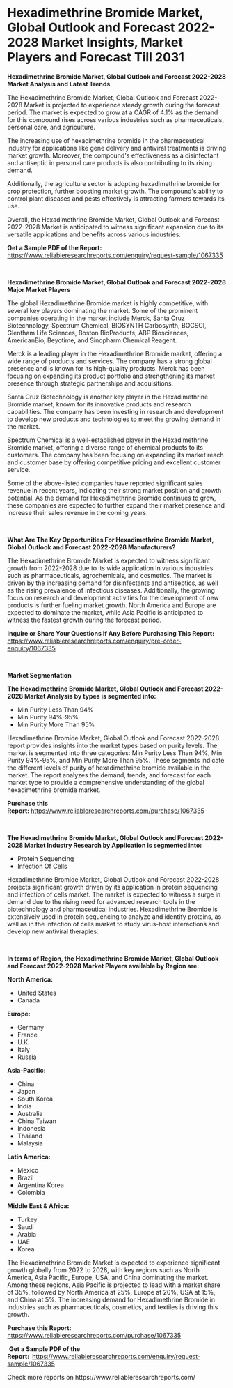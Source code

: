 <p><h1>Hexadimethrine Bromide Market, Global Outlook and Forecast 2022-2028 Market Insights, Market Players and Forecast Till 2031</h1></p><p><strong>Hexadimethrine Bromide Market, Global Outlook and Forecast 2022-2028 Market Analysis and Latest Trends</strong></p>
<p><p>The Hexadimethrine Bromide Market, Global Outlook and Forecast 2022-2028 Market is projected to experience steady growth during the forecast period. The market is expected to grow at a CAGR of 4.1% as the demand for this compound rises across various industries such as pharmaceuticals, personal care, and agriculture.</p><p>The increasing use of hexadimethrine bromide in the pharmaceutical industry for applications like gene delivery and antiviral treatments is driving market growth. Moreover, the compound's effectiveness as a disinfectant and antiseptic in personal care products is also contributing to its rising demand.</p><p>Additionally, the agriculture sector is adopting hexadimethrine bromide for crop protection, further boosting market growth. The compound's ability to control plant diseases and pests effectively is attracting farmers towards its use.</p><p>Overall, the Hexadimethrine Bromide Market, Global Outlook and Forecast 2022-2028 Market is anticipated to witness significant expansion due to its versatile applications and benefits across various industries.</p></p>
<p><strong>Get a Sample PDF of the Report:&nbsp;</strong> <a href="https://www.reliableresearchreports.com/enquiry/request-sample/1067335">https://www.reliableresearchreports.com/enquiry/request-sample/1067335</a></p>
<p>&nbsp;</p>
<p><strong>Hexadimethrine Bromide Market, Global Outlook and Forecast 2022-2028 Major Market Players</strong></p>
<p><p>The global Hexadimethrine Bromide market is highly competitive, with several key players dominating the market. Some of the prominent companies operating in the market include Merck, Santa Cruz Biotechnology, Spectrum Chemical, BIOSYNTH Carbosynth, BOCSCI, Glentham Life Sciences, Boston BioProducts, ABP Biosciences, AmericanBio, Beyotime, and Sinopharm Chemical Reagent.</p><p>Merck is a leading player in the Hexadimethrine Bromide market, offering a wide range of products and services. The company has a strong global presence and is known for its high-quality products. Merck has been focusing on expanding its product portfolio and strengthening its market presence through strategic partnerships and acquisitions.</p><p>Santa Cruz Biotechnology is another key player in the Hexadimethrine Bromide market, known for its innovative products and research capabilities. The company has been investing in research and development to develop new products and technologies to meet the growing demand in the market.</p><p>Spectrum Chemical is a well-established player in the Hexadimethrine Bromide market, offering a diverse range of chemical products to its customers. The company has been focusing on expanding its market reach and customer base by offering competitive pricing and excellent customer service.</p><p>Some of the above-listed companies have reported significant sales revenue in recent years, indicating their strong market position and growth potential. As the demand for Hexadimethrine Bromide continues to grow, these companies are expected to further expand their market presence and increase their sales revenue in the coming years.</p></p>
<p>&nbsp;</p>
<p><strong>What Are The Key Opportunities For Hexadimethrine Bromide Market, Global Outlook and Forecast 2022-2028 Manufacturers?</strong></p>
<p><p>The Hexadimethrine Bromide Market is expected to witness significant growth from 2022-2028 due to its wide application in various industries such as pharmaceuticals, agrochemicals, and cosmetics. The market is driven by the increasing demand for disinfectants and antiseptics, as well as the rising prevalence of infectious diseases. Additionally, the growing focus on research and development activities for the development of new products is further fueling market growth. North America and Europe are expected to dominate the market, while Asia Pacific is anticipated to witness the fastest growth during the forecast period.</p></p>
<p><strong>Inquire or Share Your Questions If Any Before Purchasing This Report:</strong> <a href="https://www.reliableresearchreports.com/enquiry/pre-order-enquiry/1067335">https://www.reliableresearchreports.com/enquiry/pre-order-enquiry/1067335</a></p>
<p>&nbsp;</p>
<p><strong>Market Segmentation</strong></p>
<p><strong>The Hexadimethrine Bromide Market, Global Outlook and Forecast 2022-2028 Market Analysis by types is segmented into:</strong></p>
<p><ul><li>Min Purity Less Than 94%</li><li>Min Purity 94%-95%</li><li>Min Purity More Than 95%</li></ul></p>
<p><p>Hexadimethrine Bromide Market, Global Outlook and Forecast 2022-2028 report provides insights into the market types based on purity levels. The market is segmented into three categories: Min Purity Less Than 94%, Min Purity 94%-95%, and Min Purity More Than 95%. These segments indicate the different levels of purity of hexadimethrine bromide available in the market. The report analyzes the demand, trends, and forecast for each market type to provide a comprehensive understanding of the global hexadimethrine bromide market.</p></p>
<p><strong>Purchase this Report:&nbsp;</strong><a href="https://www.reliableresearchreports.com/purchase/1067335">https://www.reliableresearchreports.com/purchase/1067335</a></p>
<p>&nbsp;</p>
<p><strong>The Hexadimethrine Bromide Market, Global Outlook and Forecast 2022-2028 Market Industry Research by Application is segmented into:</strong></p>
<p><ul><li>Protein Sequencing</li><li>Infection Of Cells</li></ul></p>
<p><p>Hexadimethrine Bromide Market, Global Outlook and Forecast 2022-2028 projects significant growth driven by its application in protein sequencing and infection of cells market. The market is expected to witness a surge in demand due to the rising need for advanced research tools in the biotechnology and pharmaceutical industries. Hexadimethrine Bromide is extensively used in protein sequencing to analyze and identify proteins, as well as in the infection of cells market to study virus-host interactions and develop new antiviral therapies.</p></p>
<p>&nbsp;</p>
<p><strong>In terms of Region, the Hexadimethrine Bromide Market, Global Outlook and Forecast 2022-2028 Market Players available by Region are:</strong></p>
<p>
    <p> <strong> North America: </strong>
        <ul>
            <li>United States</li>
            <li>Canada</li>
        </ul>
        </p> 
    <p> <strong> Europe: </strong>
        <ul>
            <li>Germany</li>
            <li>France</li>
            <li>U.K.</li>
            <li>Italy</li>
            <li>Russia</li>
        </ul>
        </p> 
    <p> <strong> Asia-Pacific: </strong>
        <ul>
            <li>China</li>
            <li>Japan</li>
            <li>South Korea</li>
            <li>India</li>
            <li>Australia</li>
            <li>China Taiwan</li>
            <li>Indonesia</li>
            <li>Thailand</li>
            <li>Malaysia</li>
        </ul>
        </p> 
    <p> <strong> Latin America: </strong>
        <ul>
            <li>Mexico</li>
            <li>Brazil</li>
            <li>Argentina Korea</li>
            <li>Colombia</li>
        </ul>
        </p> 
    <p> <strong> Middle East & Africa: </strong>
        <ul>
            <li>Turkey</li>
            <li>Saudi</li>
            <li>Arabia</li>
            <li>UAE</li>
            <li>Korea</li>
        </ul>
    </p>
    </p>
<p><p>The Hexadimethrine Bromide Market is expected to experience significant growth globally from 2022 to 2028, with key regions such as North America, Asia Pacific, Europe, USA, and China dominating the market. Among these regions, Asia Pacific is projected to lead with a market share of 35%, followed by North America at 25%, Europe at 20%, USA at 15%, and China at 5%. The increasing demand for Hexadimethrine Bromide in industries such as pharmaceuticals, cosmetics, and textiles is driving this growth.</p></p>
<p><strong>Purchase this Report: </strong><a href="https://www.reliableresearchreports.com/purchase/1067335">https://www.reliableresearchreports.com/purchase/1067335</a></p>
<p>&nbsp;<strong>Get a Sample PDF of the Report:&nbsp;&nbsp;</strong><a href="https://www.reliableresearchreports.com/enquiry/request-sample/1067335">https://www.reliableresearchreports.com/enquiry/request-sample/1067335</a></p>
<p><strong></strong></p>
<p>Check more reports on https://www.reliableresearchreports.com/</p>